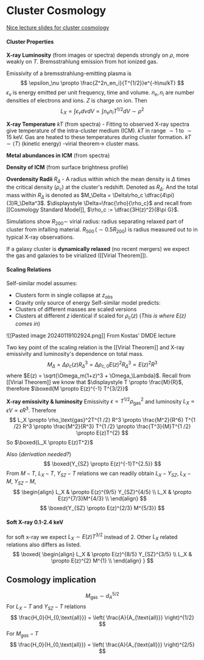 # Cluster Cosmology
[Nice lecture slides for cluster cosmology](https://www.star.bris.ac.uk/bjm/lectures/cluster-cosmology/)

#### Cluster Properties

**X-ray Luminosity** (from images or spectra) depends strongly on $\rho$, more weakly on $T$. Bremsstrahlung emission from hot ionized gas.

Emissivity of a bremsstrahlung-emitting plasma is
$$
\epsilon_\nu \propto \frac{Z^2n_en_i}{T^{1/2}}e^{-h\nu/kT}
$$
$\epsilon_\nu$ is energy emitted per unit frequency, time and volume. $n_e, n_i$ are number densities of electrons and ions. $Z$ is charge on ion. Then
$$
L_X \propto \int \epsilon_\nu d\nu dV \propto \int n_en_i T^{1/2}dV \sim \rho^2
$$

**X-ray Temperature** $kT$ (from spectra) - Fitting to observed X-ray spectra give temperature of the intra-cluster medium (ICM). $kT$ in range $\sim 1$ to $\sim 15$ keV. Gas are heated to these temperatures during cluster formation. $kT \sim \langle T \rangle$ (kinetic energy) -virial theorem-> cluster mass.

**Metal abundances in ICM** (from spectra)

**Density of ICM** (from surface brightness profile)

**Overdensity Radii** $R_\Delta$ - A radius within which the mean density is $\Delta$ times the critical density ($\rho_c$) at the cluster's redshift. Denoted as $R_\Delta$. And the total mass within $R_\Delta$ is denoted as $M_\Delta = \Delta\rho_c \dfrac{4\pi}{3}R_\Delta^3$. $\displaystyle \Delta=\frac{\rho}{\rho_c}$ and recall from [[Cosmology Standard Model]], $\rho_c := \dfrac{3H(z)^2}{8\pi G}$. 

Simulations show $R_{200} \sim$ virial radius: radius separating relaxed part of cluster from infalling material. $R_{500} \, (\sim 0.5 R_{200})$ is radius measured out to in typical X-ray observations. 

If a galaxy cluster is **dynamically relaxed** (no recent mergers) we expect the gas and galaxies to be virialized ([[Virial Theorem]]). 


#### Scaling Relations
Self-similar model assumes: 
- Clusters form in single collapse at $z_{obs}$
- Gravity only source of energy
Self-similar model predicts:  
- Clusters of different masses are scaled versions 
- Clusters at different $z$ identical if scaled for $\rho_c(z)$ (*This is where $E(z)$ comes in*)

![[Pasted image 20240119102924.png]]
From Kostas' DMDE lecture

Two key point of the scaling relation is the [[Virial Theorem]] and X-ray emissivity and luminosity's dependence on total mass.
$$M_\Delta = \Delta \rho_c(z) R_\Delta^3 = \Delta \rho_{c,0}E(z)^2R_\Delta^3\propto E(z)^2 R^3$$
where $E(z) = \sqrt{\Omega_m(1+z)^3 + \Omega_\Lambda}$. Recall from [[Virial Theorem]] we know that $\displaystyle T \propto \frac{M}{R}$, therefore $\boxed{M \propto E(z)^{-1} T^{3/2}}$

**X-ray emissivity & luminosity**
Emissivity $\epsilon \propto T^{1 /2} \rho_{\text{gas}}^2$ and luminosity $L_X \propto \epsilon V \propto \epsilon R^3$. Therefore
$$
L_X \propto \rho_\text{gas}^2T^{1 /2} R^3 \propto \frac{M^2}{R^6} T^{1 /2} R^3 \propto \frac{M^2}{R^3} T^{1 /2} \propto \frac{T^3}{M}T^{1 /2} \propto E(z)T^{2}
$$
So $\boxed{L_X \propto E(z)T^2}$

Also (*derivation needed?*)
$$
\boxed{Y_{SZ} \propto E(z)^{-1}T^{2.5}}
$$
From $M-T$, $L_X-T$, $Y_{SZ}-T$ relations we can readily obtain $L_X-Y_{SZ}$, $L_X-M$, $Y_{SZ}-M$,
$$
\begin{align}
L_X & \propto E(z)^{9/5} Y_{SZ}^{4/5} \\
L_X & \propto E(z)^{7/3}M^{4/3} \\
\end{align}
$$
$$
\boxed{Y_{SZ} \propto E(z)^{2/3} M^{5/3}}
$$

#### Soft X-ray 0.1-2.4 keV
for soft x-ray we expect $L_X \sim E(z) T^{3/2}$ instead of 2. Other $L_X$ related relations also differs as listed. 
$$
\boxed{
\begin{align}
L_X & \propto E(z)^{8/5} Y_{SZ}^{3/5} \\
L_X & \propto E(z)^{2} M^{1} \\
\end{align}
}
$$


## Cosmology implication
$$
M_\text{gas} \sim d_A^{5/2}
$$
For $L_X-T$ and $Y_{SZ}-T$ relations
$$
\frac{H_0}{H_{0,\text{all}}} = \left( \frac{A}{A_{\text{all}}} \right)^{1/2}
$$
For $M_{gas}-T$
$$
\frac{H_0}{H_{0,\text{all}}} = \left( \frac{A}{A_{\text{all}}} \right)^{2/5}
$$
